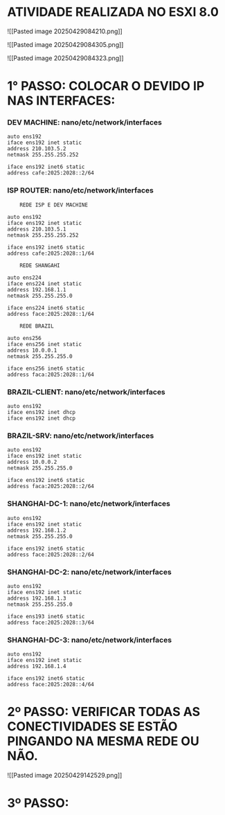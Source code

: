 # ATIVIDADE REALIZADA NO ESXI 8.0

![[Pasted image 20250429084210.png]]


![[Pasted image 20250429084305.png]]


![[Pasted image 20250429084323.png]]


# 1° PASSO: COLOCAR O DEVIDO IP NAS INTERFACES:

### DEV MACHINE: nano/etc/network/interfaces


```
auto ens192
iface ens192 inet static
address 210.103.5.2
netmask 255.255.255.252

iface ens192 inet6 static
address cafe:2025:2028::2/64
```

### ISP ROUTER: nano/etc/network/interfaces

```
	REDE ISP E DEV MACHINE

auto ens192
iface ens192 inet static
address 210.103.5.1
netmask 255.255.255.252

iface ens192 inet6 static
address cafe:2025:2028::1/64

	REDE SHANGAHI

auto ens224
iface ens224 inet static
address 192.168.1.1
netmask 255.255.255.0

iface ens224 inet6 static
address face:2025:2028::1/64

	REDE BRAZIL

auto ens256
iface ens256 inet static
address 10.0.0.1
netmask 255.255.255.0

iface ens256 inet6 static
address faca:2025:2028::1/64

```



### BRAZIL-CLIENT: nano/etc/network/interfaces

```
auto ens192 
iface ens192 inet dhcp
iface ens192 inet dhcp
```


### BRAZIL-SRV: nano/etc/network/interfaces

```
auto ens192
iface ens192 inet static
address 10.0.0.2
netmask 255.255.255.0

iface ens192 inet6 static
address faca:2025:2028::2/64
```


### SHANGHAI-DC-1: nano/etc/network/interfaces

```
auto ens192
iface ens192 inet static
address 192.168.1.2
netmask 255.255.255.0

iface ens192 inet6 static
address face:2025:2028::2/64
```


### SHANGHAI-DC-2: nano/etc/network/interfaces

```
auto ens192
iface ens192 inet static
address 192.168.1.3
netmask 255.255.255.0

iface ens193 inet6 static
address face:2025:2028::3/64
```


### SHANGHAI-DC-3: nano/etc/network/interfaces

```
auto ens192
iface ens192 inet static
address 192.168.1.4

iface ens192 inet6 static 
address face:2025:2028::4/64
```


# 2º PASSO: VERIFICAR TODAS AS CONECTIVIDADES SE ESTÃO PINGANDO NA MESMA REDE OU NÃO.

![[Pasted image 20250429142529.png]]

# 3º PASSO: